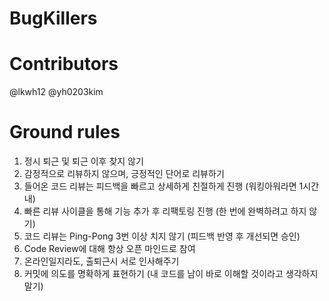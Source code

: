 # BugKillers

# Contributors
@lkwh12
@yh0203kim

# Ground rules
1. 정시 퇴근 및 퇴근 이후 찾지 않기
2. 감정적으로 리뷰하지 않으며, 긍정적인 단어로 리뷰하기
3. 들어온 코드 리뷰는 피드백을 빠르고 상세하게 친절하게 진행 (워킹아워라면 1시간내)
4. 빠른 리뷰 사이클을 통해 기능 추가 후 리팩토링 진행 (한 번에 완벽하려고 하지 않기)
5. 코드 리뷰는 Ping-Pong 3번 이상 치지 않기 (피드백 반영 후 개선되면 승인)
6. Code Review에 대해 항상 오픈 마인드로 참여
7. 온라인일지라도, 출퇴근시 서로 인사해주기
8. 커밋에 의도를 명확하게 표현하기 (내 코드를 남이 바로 이해할 것이라고 생각하지 말기)
